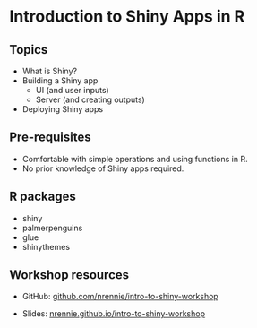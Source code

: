 # Introduction to Shiny Apps in R

## Topics

* What is Shiny?
* Building a Shiny app
  * UI (and user inputs)
  * Server (and creating outputs)
* Deploying Shiny apps

## Pre-requisites

* Comfortable with simple operations and using functions in R.
* No prior knowledge of Shiny apps required.

## R packages 

* shiny
* palmerpenguins
* glue
* shinythemes

## Workshop resources

* GitHub: [github.com/nrennie/intro-to-shiny-workshop](https://github.com/nrennie/intro-to-shiny-workshop)

* Slides: [nrennie.github.io/intro-to-shiny-workshop](https://nrennie.github.io/intro-to-shiny-workshop)
